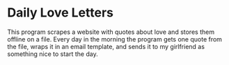 # Daily Love Letters

This program scrapes a website with quotes about love and stores them offline on a file. 
Every day in the morning the program gets one quote from the file, wraps it in an email template, 
and sends it to my girlfriend as something nice to start the day.
